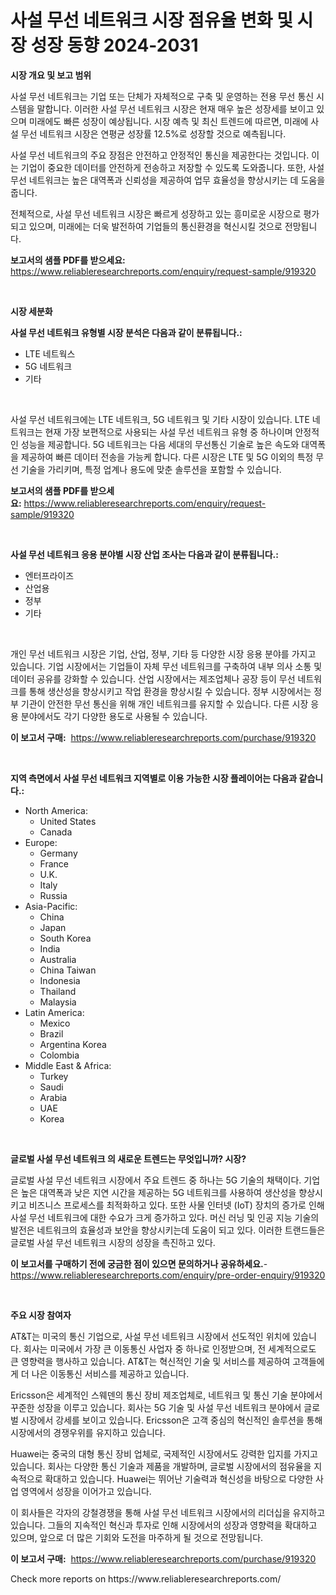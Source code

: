 <p><h1>사설 무선 네트워크 시장 점유율 변화 및 시장 성장 동향 2024-2031</h1></p><p><strong>시장 개요 및 보고 범위</strong></p>
<p><p>사설 무선 네트워크는 기업 또는 단체가 자체적으로 구축 및 운영하는 전용 무선 통신 시스템을 말합니다. 이러한 사설 무선 네트워크 시장은 현재 매우 높은 성장세를 보이고 있으며 미래에도 빠른 성장이 예상됩니다. 시장 예측 및 최신 트렌드에 따르면, 미래에 사설 무선 네트워크 시장은 연평균 성장률 12.5%로 성장할 것으로 예측됩니다.</p><p>사설 무선 네트워크의 주요 장점은 안전하고 안정적인 통신을 제공한다는 것입니다. 이는 기업이 중요한 데이터를 안전하게 전송하고 저장할 수 있도록 도와줍니다. 또한, 사설 무선 네트워크는 높은 대역폭과 신뢰성을 제공하여 업무 효율성을 향상시키는 데 도움을 줍니다.</p><p>전체적으로, 사설 무선 네트워크 시장은 빠르게 성장하고 있는 흥미로운 시장으로 평가되고 있으며, 미래에는 더욱 발전하여 기업들의 통신환경을 혁신시킬 것으로 전망됩니다.</p></p>
<p><strong>보고서의 샘플 PDF를 받으세요:</strong> <a href="https://www.reliableresearchreports.com/enquiry/request-sample/919320">https://www.reliableresearchreports.com/enquiry/request-sample/919320</a></p>
<p>&nbsp;</p>
<p><strong>시장 세분화</strong></p>
<p><strong>사설 무선 네트워크 유형별 시장 분석은 다음과 같이 분류됩니다.:</strong></p>
<p><ul><li>LTE 네트웍스</li><li>5G 네트워크</li><li>기타</li></ul></p>
<p>&nbsp;</p>
<p><p>사설 무선 네트워크에는 LTE 네트워크, 5G 네트워크 및 기타 시장이 있습니다. LTE 네트워크는 현재 가장 보편적으로 사용되는 사설 무선 네트워크 유형 중 하나이며 안정적인 성능을 제공합니다. 5G 네트워크는 다음 세대의 무선통신 기술로 높은 속도와 대역폭을 제공하여 빠른 데이터 전송을 가능케 합니다. 다른 시장은 LTE 및 5G 이외의 특정 무선 기술을 가리키며, 특정 업계나 용도에 맞춘 솔루션을 포함할 수 있습니다.</p></p>
<p><strong>보고서의 샘플 PDF를 받으세요:</strong>&nbsp;<a href="https://www.reliableresearchreports.com/enquiry/request-sample/919320">https://www.reliableresearchreports.com/enquiry/request-sample/919320</a></p>
<p>&nbsp;</p>
<p><strong> 사설 무선 네트워크 응용 분야별 시장 산업 조사는 다음과 같이 분류됩니다.:</strong></p>
<p><ul><li>엔터프라이즈</li><li>산업용</li><li>정부</li><li>기타</li></ul></p>
<p>&nbsp;</p>
<p><p>개인 무선 네트워크 시장은 기업, 산업, 정부, 기타 등 다양한 시장 응용 분야를 가지고 있습니다. 기업 시장에서는 기업들이 자체 무선 네트워크를 구축하여 내부 의사 소통 및 데이터 공유를 강화할 수 있습니다. 산업 시장에서는 제조업체나 공장 등이 무선 네트워크를 통해 생산성을 향상시키고 작업 환경을 향상시킬 수 있습니다. 정부 시장에서는 정부 기관이 안전한 무선 통신을 위해 개인 네트워크를 유지할 수 있습니다. 다른 시장 응용 분야에서도 각기 다양한 용도로 사용될 수 있습니다.</p></p>
<p><strong>이 보고서 구매:</strong>&nbsp; <a href="https://www.reliableresearchreports.com/purchase/919320">https://www.reliableresearchreports.com/purchase/919320</a></p>
<p>&nbsp;</p>
<p><strong>지역 측면에서 사설 무선 네트워크 지역별로 이용 가능한 시장 플레이어는 다음과 같습니다.:</strong></p>
<p><ul>
    <li>
        North America:
        <ul>
            <li>United States</li>
            <li>Canada</li>
        </ul>
    </li>
    <li>
        Europe:
        <ul>
            <li>Germany</li>
            <li>France</li>
            <li>U.K.</li>
            <li>Italy</li>
            <li>Russia</li>
        </ul>
    </li>
    <li>
        Asia-Pacific:
        <ul>
            <li>China</li>
            <li>Japan</li>
            <li>South Korea</li>
            <li>India</li>
            <li>Australia</li>
            <li>China Taiwan</li>
            <li>Indonesia</li>
            <li>Thailand</li>
            <li>Malaysia</li>
        </ul>
    </li>
    <li>
        Latin America:
        <ul>
            <li>Mexico</li>
            <li>Brazil</li>
            <li>Argentina Korea</li>
            <li>Colombia</li>
        </ul>
    </li>
    <li>
        Middle East & Africa:
        <ul>
            <li>Turkey</li>
            <li>Saudi</li>
            <li>Arabia</li>
            <li>UAE</li>
            <li>Korea</li>
        </ul>
    </li>
    </ul></p>
<p>&nbsp;</p>
<p><strong>글로벌 사설 무선 네트워크 의 새로운 트렌드는 무엇입니까? 시장?</strong></p>
<p><p>글로벌 사설 무선 네트워크 시장에서 주요 트렌드 중 하나는 5G 기술의 채택이다. 기업은 높은 대역폭과 낮은 지연 시간을 제공하는 5G 네트워크를 사용하여 생산성을 향상시키고 비즈니스 프로세스를 최적화하고 있다. 또한 사물 인터넷 (IoT) 장치의 증가로 인해 사설 무선 네트워크에 대한 수요가 크게 증가하고 있다. 머신 러닝 및 인공 지능 기술의 발전은 네트워크의 효율성과 보안을 향상시키는데 도움이 되고 있다. 이러한 트랜드들은 글로벌 사설 무선 네트워크 시장의 성장을 촉진하고 있다.</p></p>
<p><strong>이 보고서를 구매하기 전에 궁금한 점이 있으면 문의하거나 공유하세요.</strong>- <a href="https://www.reliableresearchreports.com/enquiry/pre-order-enquiry/919320">https://www.reliableresearchreports.com/enquiry/pre-order-enquiry/919320</a></p>
<p>&nbsp;</p>
<p><strong>주요 시장 참여자</strong></p>
<p><p>AT&T는 미국의 통신 기업으로, 사설 무선 네트워크 시장에서 선도적인 위치에 있습니다. 회사는 미국에서 가장 큰 이동통신 사업자 중 하나로 인정받으며, 전 세계적으로도 큰 영향력을 행사하고 있습니다. AT&T는 혁신적인 기술 및 서비스를 제공하여 고객들에게 더 나은 이동통신 서비스를 제공하고 있습니다.</p><p>Ericsson은 세계적인 스웨덴의 통신 장비 제조업체로, 네트워크 및 통신 기술 분야에서 꾸준한 성장을 이루고 있습니다. 회사는 5G 기술 및 사설 무선 네트워크 분야에서 글로벌 시장에서 강세를 보이고 있습니다. Ericsson은 고객 중심의 혁신적인 솔루션을 통해 시장에서의 경쟁우위를 유지하고 있습니다.</p><p>Huawei는 중국의 대형 통신 장비 업체로, 국제적인 시장에서도 강력한 입지를 가지고 있습니다. 회사는 다양한 통신 기술과 제품을 개발하며, 글로벌 시장에서의 점유율을 지속적으로 확대하고 있습니다. Huawei는 뛰어난 기술력과 혁신성을 바탕으로 다양한 사업 영역에서 성장을 이어가고 있습니다.</p><p>이 회사들은 각자의 강철경쟁을 통해 사설 무선 네트워크 시장에서의 리더십을 유지하고 있습니다. 그들의 지속적인 혁신과 투자로 인해 시장에서의 성장과 영향력을 확대하고 있으며, 앞으로 더 많은 기회와 도전을 마주하게 될 것으로 전망됩니다.</p></p>
<p><strong>이 보고서 구매:</strong>&nbsp;&nbsp;<a href="https://www.reliableresearchreports.com/purchase/919320">https://www.reliableresearchreports.com/purchase/919320</a></p>
<p>Check more reports on https://www.reliableresearchreports.com/</p>
